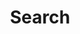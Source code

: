 ---
title: "Search"
placeholder: "Search ↵"
layout: "search"
url: "/en/search/"
slug: "en-search"
summary: "Search the site"
---